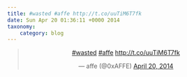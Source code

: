 ```yaml
---
title: #wasted #affe http://t.co/uuTiM6T7fk
date: Sun Apr 20 01:36:11 +0000 2014
taxonomy:
    category: blog
---
```

<blockquote class="twitter-tweet" align="center" width="350"><p lang="und" dir="ltr"><a href="https://twitter.com/hashtag/wasted?src=hash">#wasted</a> <a href="https://twitter.com/hashtag/affe?src=hash">#affe</a> <a href="http://t.co/uuTiM6T7fk">http://t.co/uuTiM6T7fk</a></p>&mdash; affe (@0xAFFE) <a href="https://twitter.com/0xAFFE/status/457694183336448000">April 20, 2014</a></blockquote>
